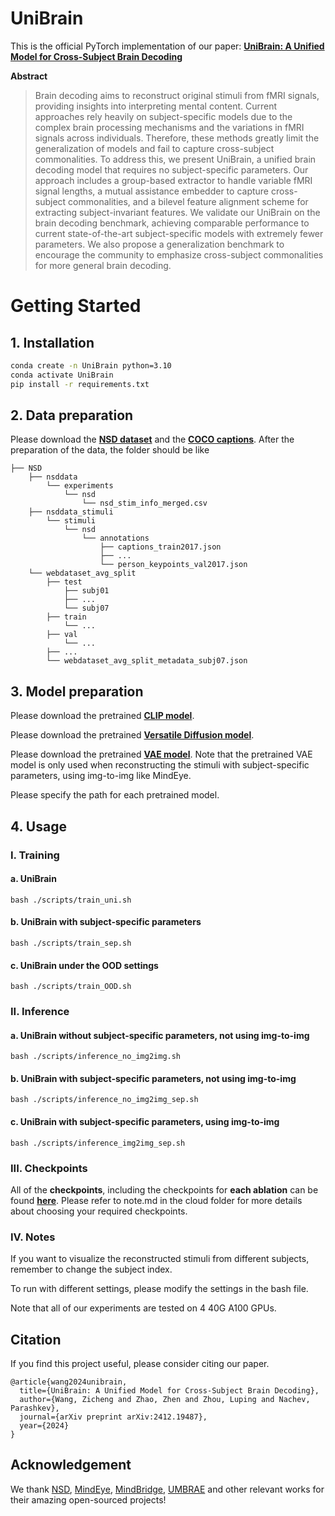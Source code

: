 # UniBrain

This is the official PyTorch implementation of our paper: **[UniBrain: A Unified Model for Cross-Subject Brain Decoding](https://arxiv.org/pdf/2412.19487)**



**Abstract** 
> Brain decoding aims to reconstruct original stimuli from fMRI signals, providing insights into interpreting mental content. Current approaches rely heavily on subject-specific models due to the complex brain processing mechanisms and the variations in fMRI signals across individuals. Therefore, these methods greatly limit the generalization of models and fail to capture cross-subject commonalities. To address this, we present UniBrain, a unified brain decoding model that requires no subject-specific parameters. Our approach includes a group-based extractor to handle variable fMRI signal lengths, a mutual assistance embedder to capture cross-subject commonalities, and a bilevel feature alignment scheme for extracting subject-invariant features. We validate our UniBrain on the brain decoding benchmark, achieving comparable performance to current state-of-the-art subject-specific models with extremely fewer parameters. We also propose a generalization benchmark to encourage the community to emphasize cross-subject commonalities for more general brain decoding. 



# Getting Started

## 1. Installation

```bash
conda create -n UniBrain python=3.10
conda activate UniBrain
pip install -r requirements.txt
```

## 2. Data preparation
Please download the **[NSD dataset](https://huggingface.co/datasets/pscotti/naturalscenesdataset/tree/main/webdataset_avg_split)** and the **[COCO captions](http://images.cocodataset.org/annotations/annotations_trainval2017.zip)**.
After the preparation of the data, the folder should be like
```
├── NSD
    ├── nsddata
        └── experiments
            └── nsd
                └── nsd_stim_info_merged.csv
    ├── nsddata_stimuli
        └── stimuli
            └── nsd
                └── annotations
                    ├── captions_train2017.json
                    ├── ...
                    └── person_keypoints_val2017.json
    └── webdataset_avg_split
        ├── test
            ├── subj01
            ├── ...
            └── subj07
        ├── train
            └── ...
        ├── val
            └── ...
        ├── ...
        └── webdataset_avg_split_metadata_subj07.json
```

## 3. Model preparation
Please download the pretrained **[CLIP model](https://github.com/openai/CLIP)**.

Please download the pretrained **[Versatile Diffusion model](https://huggingface.co/shi-labs/versatile-diffusion)**.

Please download the pretrained **[VAE model](https://huggingface.co/datasets/pscotti/naturalscenesdataset/tree/main/mindeye_models)**. Note that the pretrained VAE model is only used when reconstructing the stimuli with subject-specific parameters, using img-to-img like MindEye.

Please specify the path for each pretrained model.

## 4. Usage

### I. Training

#### a. UniBrain
```
bash ./scripts/train_uni.sh
```

#### b. UniBrain with subject-specific parameters
```
bash ./scripts/train_sep.sh
```

#### c. UniBrain under the OOD settings
```
bash ./scripts/train_OOD.sh
```

### II. Inference

#### a. UniBrain without subject-specific parameters, not using img-to-img
```
bash ./scripts/inference_no_img2img.sh
```

#### b. UniBrain with subject-specific parameters, not using img-to-img
```
bash ./scripts/inference_no_img2img_sep.sh
```

#### c. UniBrain with subject-specific parameters, using img-to-img
```
bash ./scripts/inference_img2img_sep.sh
```

### III. Checkpoints

All of the **checkpoints**, including the checkpoints for **each ablation** can be found **[here](https://drive.google.com/drive/folders/1AvI84zY8PzBHbDl48TNX_z8QLhBHJ5r8?usp=sharing)**. Please refer to note.md in the cloud folder for more details about choosing your required checkpoints.


### IV. Notes

If you want to visualize the reconstructed stimuli from different subjects, remember to change the subject index.

To run with different settings, please modify the settings in the bash file.

Note that all of our experiments are tested on 4 40G A100 GPUs.




## Citation

If you find this project useful, please consider citing our paper.
```
@article{wang2024unibrain,
  title={UniBrain: A Unified Model for Cross-Subject Brain Decoding},
  author={Wang, Zicheng and Zhao, Zhen and Zhou, Luping and Nachev, Parashkev},
  journal={arXiv preprint arXiv:2412.19487},
  year={2024}
}
```


## Acknowledgement

We thank [NSD](https://github.com/cvnlab/nsddatapaper/), [MindEye](https://github.com/MedARC-AI/fMRI-reconstruction-NSD), [MindBridge](https://github.com/littlepure2333/MindBridge), [UMBRAE](https://github.com/weihaox/UMBRAE) and other relevant works for their amazing open-sourced projects!

